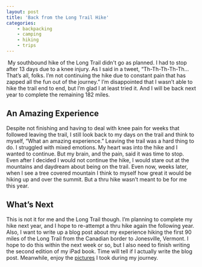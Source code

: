```yaml
---
layout: post
title: 'Back from the Long Trail Hike'
categories:
    - backpacking
    - camping
    - hiking
    - trips
---
```

[<img src="http://photos.thecave.com/Trips/Hikes/Long-Trail-Thru-Hike-2012/i-2xkDqK9/0/Th/IMG0208-Th.jpg" alt="" border="0" class="alignleft" />][gallery] My southbound hike of the Long Trail didn't go as planned. I had to stop after 13 days due to a knee injury. As I said in a tweet, “Th-Th-Th-Th-Th…That’s all, folks. I’m not continuing the hike due to constant pain that has zapped all the fun out of the journey.”
I’m disappointed that I wasn’t able to hike the trail end to end, but I’m glad I at least tried it. And I will be back next year to complete the remaining 182 miles.
## An Amazing Experience
Despite not finishing and having to deal with knee pain for weeks that followed leaving the trail, I still look back to my days on the trail and think to myself, “What an amazing experience.”
Leaving the trail was a hard thing to do. I struggled with mixed emotions. My heart was into the hike and I wanted to continue. But my brain, and the pain, said it was time to stop. Even after I decided I would not continue the hike, I would stare out at the mountains and daydream about being on the trail. Even now, weeks later, when I see a tree covered mountain I think to myself how great it would be hiking up and over the summit. But a thru hike wasn’t meant to be for me this year.
## What’s Next
This is not it for me and the Long Trail though. I’m planning to complete my hike next year, and I hope to re-attempt a thru hike again the following year.
Also, I want to write up a blog post about my experience hiking the first 90 miles of the Long Trail from the Canadian border to Jonesville, Vermont. I hope to do this within the next week or so, but I also need to finish writing the second edition of my iPad book. Time will tell if I actually write the blog post. Meanwhile, enjoy the [pictures][gallery] I took during my journey.

[gallery]: http://photos.thecave.com/Trips/Hikes/Long-Trail-Thru-Hike-2012/25322189_WRGQQ7
